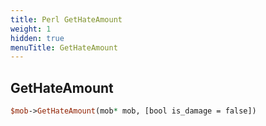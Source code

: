 ```yaml
---
title: Perl GetHateAmount
weight: 1
hidden: true
menuTitle: GetHateAmount
---
```

## GetHateAmount
```perl
$mob->GetHateAmount(mob* mob, [bool is_damage = false])
```